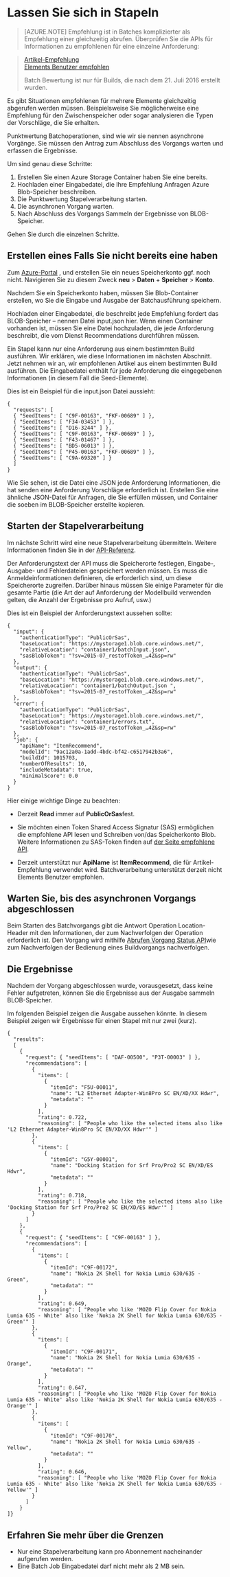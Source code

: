 
<properties
    pageTitle="Erste Empfehlung stapelweise: maschinelles lernen empfohlene API | Microsoft Azure"
    description="Azure maschinelles lernen Recommendations - Empfehlung in Stapeln abrufen"
    services="cognitive-services"
    documentationCenter=""
    authors="luiscabrer"
    manager="jhubbard"
    editor="cgronlun"/>

<tags
    ms.service="cognitive-services"
    ms.workload="data-services"
    ms.tgt_pltfrm="na"
    ms.devlang="na"
    ms.topic="article"
    ms.date="08/17/2016"
    ms.author="luisca"/>

# <a name="get-recommendations-in-batches"></a>Lassen Sie sich in Stapeln

>[AZURE.NOTE] Empfehlung ist in Batches komplizierter als Empfehlung einer gleichzeitig abrufen. Überprüfen Sie die APIs für Informationen zu empfohlenen für eine einzelne Anforderung:

> [Artikel-Empfehlung](https://westus.dev.cognitive.microsoft.com/docs/services/Recommendations.V4.0/operations/56f30d77eda5650db055a3d4)<br>
> [Elements Benutzer empfohlen](https://westus.dev.cognitive.microsoft.com/docs/services/Recommendations.V4.0/operations/56f30d77eda5650db055a3dd)
>
> Batch Bewertung ist nur für Builds, die nach dem 21. Juli 2016 erstellt wurden.


Es gibt Situationen empfohlenen für mehrere Elemente gleichzeitig abgerufen werden müssen. Beispielsweise Sie möglicherweise eine Empfehlung für den Zwischenspeicher oder sogar analysieren die Typen der Vorschläge, die Sie erhalten.

Punktwertung Batchoperationen, sind wie wir sie nennen asynchrone Vorgänge. Sie müssen den Antrag zum Abschluss des Vorgangs warten und erfassen die Ergebnisse.  

Um sind genau diese Schritte:

1.  Erstellen Sie einen Azure Storage Container haben Sie eine bereits.
2.  Hochladen einer Eingabedatei, die Ihre Empfehlung Anfragen Azure Blob-Speicher beschreiben.
3.  Die Punktwertung Stapelverarbeitung starten.
4.  Die asynchronen Vorgang warten.
5.  Nach Abschluss des Vorgangs Sammeln der Ergebnisse von BLOB-Speicher.

Gehen Sie durch die einzelnen Schritte.

## <a name="create-a-storage-container-if-you-dont-have-one-already"></a>Erstellen eines Falls Sie nicht bereits eine haben

Zum [Azure-Portal](https://portal.azure.com) , und erstellen Sie ein neues Speicherkonto ggf. noch nicht. Navigieren Sie zu diesem Zweck **neu** > **Daten** + **Speicher** > **Konto**.

Nachdem Sie ein Speicherkonto haben, müssen Sie Blob-Container erstellen, wo Sie die Eingabe und Ausgabe der Batchausführung speichern.

Hochladen einer Eingabedatei, die beschreibt jede Empfehlung fordert das BLOB-Speicher – nennen Datei input.json hier.
Wenn einen Container vorhanden ist, müssen Sie eine Datei hochzuladen, die jede Anforderung beschreibt, die vom Dienst Recommendations durchführen müssen.

Ein Stapel kann nur eine Anforderung aus einem bestimmten Build ausführen. Wir erklären, wie diese Informationen im nächsten Abschnitt. Jetzt nehmen wir an, wir empfohlenen Artikel aus einem bestimmten Build ausführen. Die Eingabedatei enthält für jede Anforderung die eingegebenen Informationen (in diesem Fall die Seed-Elemente).

Dies ist ein Beispiel für die input.json Datei aussieht:

    {
      "requests": [
      { "SeedItems": [ "C9F-00163", "FKF-00689" ] },
      { "SeedItems": [ "F34-03453" ] },
      { "SeedItems": [ "D16-3244" ] },
      { "SeedItems": [ "C9F-00163", "FKF-00689" ] },
      { "SeedItems": [ "F43-01467" ] },
      { "SeedItems": [ "BD5-06013" ] },
      { "SeedItems": [ "P45-00163", "FKF-00689" ] },
      { "SeedItems": [ "C9A-69320" ] }
      ]
    }

Wie Sie sehen, ist die Datei eine JSON jede Anforderung Informationen, die hat senden eine Anforderung Vorschläge erforderlich ist. Erstellen Sie eine ähnliche JSON-Datei für Anfragen, die Sie erfüllen müssen, und Container die soeben im BLOB-Speicher erstellte kopieren.

## <a name="kick-start-the-batch-job"></a>Starten der Stapelverarbeitung

Im nächste Schritt wird eine neue Stapelverarbeitung übermitteln. Weitere Informationen finden Sie in der [API-Referenz](https://westus.dev.cognitive.microsoft.com/docs/services/Recommendations.V4.0/).

Der Anforderungstext der API muss die Speicherorte festlegen, Eingabe-, Ausgabe- und Fehlerdateien gespeichert werden müssen. Es muss die Anmeldeinformationen definieren, die erforderlich sind, um diese Speicherorte zugreifen. Darüber hinaus müssen Sie einige Parameter für die gesamte Partie (die Art der auf Anforderung der Modellbuild verwenden gelten, die Anzahl der Ergebnisse pro Aufruf, usw.)

Dies ist ein Beispiel der Anforderungstext aussehen sollte:

    {
      "input": {
        "authenticationType": "PublicOrSas",
        "baseLocation": "https://mystorage1.blob.core.windows.net/",
        "relativeLocation": "container1/batchInput.json",
        "sasBlobToken": "?sv=2015-07_restofToken_…4Z&sp=rw"
      },
      "output": {
        "authenticationType": "PublicOrSas",
        "baseLocation": "https://mystorage1.blob.core.windows.net/",
        "relativeLocation": "container1/batchOutput.json ",
        "sasBlobToken": "?sv=2015-07_restofToken_…4Z&sp=rw"
      },
      "error": {
        "authenticationType": "PublicOrSas",
        "baseLocation": "https://mystorage1.blob.core.windows.net/",
        "relativeLocation": "container1/errors.txt",
        "sasBlobToken": "?sv=2015-07_restofToken_…4Z&sp=rw"
      },
      "job": {
        "apiName": "ItemRecommend",
        "modelId": "9ac12a0a-1add-4bdc-bf42-c6517942b3a6",
        "buildId": 1015703,
        "numberOfResults": 10,
        "includeMetadata": true,
        "minimalScore": 0.0
      }
    }

Hier einige wichtige Dinge zu beachten:

-   Derzeit **Read** immer auf **PublicOrSas**fest.

-   Sie möchten einen Token Shared Access Signatur (SAS) ermöglichen die empfohlene API lesen und Schreiben von/das Speicherkonto Blob. Weitere Informationen zu SAS-Token finden auf [der Seite empfohlene API](../storage/storage-dotnet-shared-access-signature-part-1.md).

-   Derzeit unterstützt nur **ApiName** ist **ItemRecommend**, die für Artikel-Empfehlung verwendet wird. Batchverarbeitung unterstützt derzeit nicht Elements Benutzer empfohlen.

## <a name="wait-for-the-asynchronous-operation-to-finish"></a>Warten Sie, bis des asynchronen Vorgangs abgeschlossen

Beim Starten des Batchvorgangs gibt die Antwort Operation Location-Header mit den Informationen, der zum Nachverfolgen der Operation erforderlich ist.
Den Vorgang wird mithilfe [Abrufen Vorgang Status API]( https://westus.dev.cognitive.microsoft.com/docs/services/Recommendations.V4.0/operations/56f30d77eda5650db055a3da)wie zum Nachverfolgen der Bedienung eines Buildvorgangs nachverfolgen.

## <a name="get-the-results"></a>Die Ergebnisse

Nachdem der Vorgang abgeschlossen wurde, vorausgesetzt, dass keine Fehler aufgetreten, können Sie die Ergebnisse aus der Ausgabe sammeln BLOB-Speicher.

Im folgenden Beispiel zeigen die Ausgabe aussehen könnte. In diesem Beispiel zeigen wir Ergebnisse für einen Stapel mit nur zwei (kurz).

    {
      "results":
      [   
        {
          "request": { "seedItems": [ "DAF-00500", "P3T-00003" ] },
          "recommendations": [
            {
              "items": [
                {
                  "itemId": "F5U-00011",
                  "name": "L2 Ethernet Adapter-Win8Pro SC EN/XD/XX Hdwr",
                  "metadata": ""
                }
              ],
              "rating": 0.722,
              "reasoning": [ "People who like the selected items also like 'L2 Ethernet Adapter-Win8Pro SC EN/XD/XX Hdwr'" ]
            },
            {
              "items": [
                {
                  "itemId": "G5Y-00001",
                  "name": "Docking Station for Srf Pro/Pro2 SC EN/XD/ES Hdwr",
                  "metadata": ""
                }
              ],
              "rating": 0.718,
              "reasoning": [ "People who like the selected items also like 'Docking Station for Srf Pro/Pro2 SC EN/XD/ES Hdwr'" ]
            }
          ]
        },
        {
          "request": { "seedItems": [ "C9F-00163" ] },
          "recommendations": [
            {
              "items": [
                {
                  "itemId": "C9F-00172",
                  "name": "Nokia 2K Shell for Nokia Lumia 630/635 - Green",
                  "metadata": ""
                }
              ],
              "rating": 0.649,
              "reasoning": [ "People who like 'MOZO Flip Cover for Nokia Lumia 635 - White' also like 'Nokia 2K Shell for Nokia Lumia 630/635 - Green'" ]
            },
            {
              "items": [
                {
                  "itemId": "C9F-00171",
                  "name": "Nokia 2K Shell for Nokia Lumia 630/635 - Orange",
                  "metadata": ""
                }
              ],
              "rating": 0.647,
              "reasoning": [ "People who like 'MOZO Flip Cover for Nokia Lumia 635 - White' also like 'Nokia 2K Shell for Nokia Lumia 630/635 - Orange'" ]
            },
            {
              "items": [
                {
                  "itemId": "C9F-00170",
                  "name": "Nokia 2K Shell for Nokia Lumia 630/635 - Yellow",
                  "metadata": ""
                }
              ],
              "rating": 0.646,
              "reasoning": [ "People who like 'MOZO Flip Cover for Nokia Lumia 635 - White' also like 'Nokia 2K Shell for Nokia Lumia 630/635 - Yellow'" ]
            }       
          ]
        }
    ]}


## <a name="learn-about-the-limitations"></a>Erfahren Sie mehr über die Grenzen

-   Nur eine Stapelverarbeitung kann pro Abonnement nacheinander aufgerufen werden.
-   Eine Batch Job Eingabedatei darf nicht mehr als 2 MB sein.
